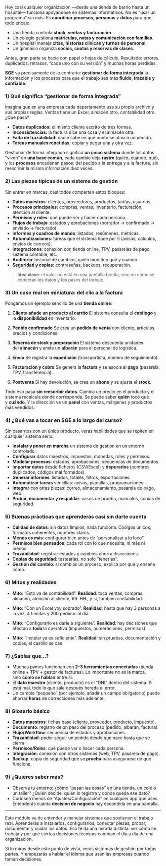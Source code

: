 Hoy casi cualquier organización —desde una tienda de barrio hasta un hospital— funciona apoyándose en sistemas informáticos. No es “usar un programa” sin más. Es **coordinar procesos**, **personas** y **datos** para que todo encaje.

- Una tienda controla **stock, ventas y facturación**.
- Un colegio gestiona **matrículas, notas y comunicación con familias**.
- Un hospital maneja **citas, historias clínicas y turnos de personal**.
- Un gimnasio organiza **socios, cuotas y reservas de clases**.

Antes, gran parte se hacía con papel o hojas de cálculo. Resultado: errores, duplicados, retrasos, “cada uno con su versión” y muchas horas perdidas.

**SGE** va precisamente de lo contrario: **gestionar de forma integrada** la información y los procesos para que el trabajo sea más **fluido, trazable y confiable**.

### 1) Qué significa “gestionar de forma integrada”

Imagina que en una empresa cada departamento usa su propio archivo y sus propias reglas. Ventas tiene un Excel, almacén otro, contabilidad otro. ¿Qué pasa?

- **Datos duplicados:** el mismo cliente escrito de tres formas.
- **Inconsistencias:** la factura dice una cosa y el almacén otra.
- **Falta de trazabilidad:** nadie sabe en qué punto se atascó un pedido.
- **Tareas manuales repetidas:** copiar y pegar una y otra vez.

Gestionar de forma integrada significa **un único sistema** donde los datos “viven” en **una base común**, cada cambio deja **rastro** (quién, cuándo, qué), y los **procesos** encadenan pasos: del pedido a la entrega y a la factura, sin reescribir la misma información diez veces.

### 2) Las piezas típicas de un sistema de gestión

Sin entrar en marcas, casi todos comparten estos bloques:

- **Datos maestros**: clientes, proveedores, productos, tarifas, usuarios.
- **Procesos principales**: compras, ventas, inventario, facturación, atención al cliente.
- **Permisos y roles**: qué puede ver y hacer cada persona.
- **Flujos de trabajo**: estados y aprobaciones (borrador → confirmado → enviado → facturado).
- **Informes y cuadros de mando**: listados, resúmenes, métricas.
- **Automatizaciones**: tareas que el sistema hace por ti (avisos, cálculos, envíos de correos).
- **Integraciones**: conexión con tienda online, TPV, pasarelas de pago, sistema contable, etc.
- **Auditoría**: historial de cambios, quién modificó qué y cuándo.
- **Seguridad y copias**: contraseñas, backups, recuperación.

>  **Idea clave**: el valor no está en una pantalla bonita, sino en cómo se conectan los datos y los pasos del trabajo. 

### 3) Un caso real en miniatura: del clic a la factura

Pongamos un ejemplo sencillo de una **tienda online**:

1. **Cliente añade un producto al carrito**
	El sistema consulta el **catálogo** y la **disponibilidad** en inventario.

2. **Pedido confirmado**
	Se crea un **pedido de venta** con cliente, artículos, precios y condiciones.

3. **Reserva de stock y preparación**
	El sistema descuenta unidades del **almacén** y emite un **albarán** para el personal de logística.

4. **Envío**
	Se registra la **expedición** (transportista, número de seguimiento).

5. **Facturación y cobro**
	Se genera la **factura** y se asocia al **pago** (pasarela, TPV, transferencia).

6. **Postventa**
	Si hay devolución, se crea un **abono** y se ajusta el **stock**.

Todo eso pasa **sin reescribir datos**. Cambia un precio en el producto y el sistema recalcula donde corresponda. Se puede saber **quién** tocó qué y **cuándo**. Y la dirección ve un **panel** con ventas, márgenes y productos más vendidos.

### 4) ¿Qué vas a tocar en SGE a lo largo del curso?

Sin casarnos con un único producto, verás habilidades que se repiten en cualquier sistema serio:

- **Instalar y poner en marcha** un sistema de gestión en un entorno controlado.
- **Configurar** datos maestros, impuestos, monedas, roles y permisos.
- **Modelar procesos**: estados, aprobaciones, secuencias de documentos.
- **Importar datos** desde ficheros (CSV/Excel) y **depurarlos** (nombres duplicados, códigos mal formados).
- **Generar informes**: listados, totales, filtros, exportaciones.
- **Automatizar tareas** sencillas: avisos, plantillas, programaciones.
- **Integrar** con otras piezas: correo, almacenamiento, pasarela de pago, web.
- **Probar, documentar y respaldar**: casos de prueba, manuales, copias de seguridad.

### 5) Buenas prácticas que aprenderás casi sin darte cuenta

- **Calidad de datos**: sin datos limpios, nada funciona. Códigos únicos, formatos coherentes, nombres claros.
- **Menos es más**: configurar bien antes de “personalizar a lo loco”.
- **Permisos bien pensados**: cada rol con lo que necesita; ni más ni menos.
- **Trazabilidad**: registrar estados y cambios ahorra discusiones.
- **Copias de seguridad**: testearlas, no solo “tenerlas”.
- **Gestión del cambio**: si cambias un proceso, explica por qué y enseña cómo.

### 6) Mitos y realidades

- **Mito**: “Esto va de contabilidad”.
	**Realidad**: toca ventas, compras, almacén, atención al cliente, RR. HH., y sí, también contabilidad.

- **Mito**: “Con un Excel voy sobrado”.
	**Realidad**: hasta que hay 3 personas a la vez, 4 tiendas y 200 pedidos al día.

- **Mito**: “Configurarlo es darle a siguiente”.
	**Realidad**: hay decisiones que afectan a **toda** la operativa (impuestos, numeraciones, permisos).

- **Mito**: “Instalar ya es suficiente”.
	**Realidad**: sin pruebas, documentación y copias, el castillo se cae.

### 7) ¿Sabías que…?

- Muchas pymes funcionan con **2–3 herramientas conectadas** (tienda online + TPV + gestor de facturas). Lo importante no es la marca, sino **cómo se hablan** entre sí.
- El **dato maestro** (cliente, producto) es el “DNI” dentro del sistema. Si está mal, todo lo que sale después hereda el error.
- Un cambio “pequeño” (por ejemplo, añadir un campo obligatorio) puede ahorrar **horas** de correcciones más adelante.

### 8) Glosario básico

- **Datos maestros**: fichas base (cliente, proveedor, producto, impuesto).
- **Documento**: registro de un paso del proceso (pedido, albarán, factura).
- **Flujo/Workflow**: secuencia de estados y aprobaciones.
- **Trazabilidad**: poder seguir un pedido desde que nace hasta que se cierra.
- **Permisos/Roles**: qué puede ver o hacer cada persona.
- **Integración**: conexión con otros sistemas (web, TPV, pasarela de pago).
- **Backup**: copia de seguridad que se **prueba** para asegurarse de que funciona.

### 9) ¿Quieres saber más?

- Observa tu entorno: ¿cómo “pasan las cosas” en una tienda, un cole o un taller? ¿Quién decide, quién lo registra y dónde queda ese dato?
- Curiosea menús de “Ajustes/Configuración” en cualquier app que uses. Entenderás cuánta **decisión de negocio** hay escondida en una pantalla.

---

Este módulo va de entender y manejar sistemas que sostienen el trabajo real. Aprenderás a instalarlos, configurarlos, conectar piezas, probar, documentar y cuidar los datos. Eso te da una mirada distinta: ver cómo se trabaja y por qué ciertas decisiones técnicas cambian el día a día de una organización.

Si lo miras desde este punto de vista, verás sistemas de gestión por todas partes. Y empezarás a hablar el idioma que usan las empresas cuando toman decisiones.